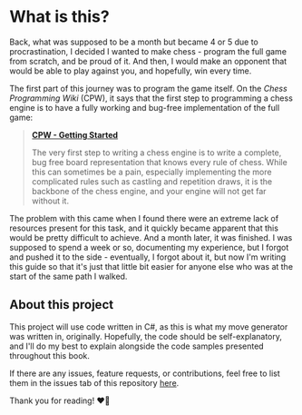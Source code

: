 # What is this?

Back, what was supposed to be a month but became 4 or 5 due to procrastination, I decided I wanted to make chess - program the full game from scratch, and be proud of it. And then, I would make an opponent that would be able to play against you, and hopefully, win every time.

The first part of this journey was to program the game itself. On the _Chess Programming Wiki_ (CPW), it says that the first step to programming a chess engine is to have a fully working and bug-free implementation of the full game:

> [**CPW - Getting Started**](https://www.chessprogramming.org/Getting_Started)
> 
> The very first step to writing a chess engine is to write a complete, bug free board representation that knows every rule of chess. While this can sometimes be a pain, especially implementing the more complicated rules such as castling and repetition draws, it is the backbone of the chess engine, and your engine will not get far without it.

The problem with this came when I found there were an extreme lack of resources present for this task, and it quickly became apparent that this would be pretty difficult to achieve. And a month later, it was finished. I was supposed to spend a week or so, documenting my experience, but I forgot and pushed it to the side - eventually, I forgot about it, but now I'm writing this guide so that it's just that little bit easier for anyone else who was at the start of the same path I walked.

## About this project

This project will use code written in C#, as this is what my move generator was written in, originally. Hopefully, the code should be self-explanatory, and I'll do my best to explain alongside the code samples presented throughout this book.

If there are any issues, feature requests, or contributions, feel free to list them in the issues tab of this repository [here](https://github.com/axololly/chess-documentation/issues/new).

Thank you for reading! ❤️🎉
